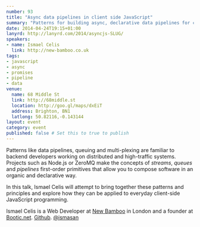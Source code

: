 ```yaml
---
number: 93
title: "Async data pipelines in client side JavaScript"
summary: "Patterns for building async, declarative data pipelines for client-side code"
date: 2014-04-24T19:15+01:00
lanyrd: http://lanyrd.com/2014/asyncjs-SLUG/
speakers:
- name: Ismael Celis
  link: http://new-bamboo.co.uk
tags:
- javascript
- async
- promises
- pipeline
- data
venue:
  name: 68 Middle St
  link: http://68middle.st
  location: http://goo.gl/maps/dxEiT
  address: Brighton, BN1
  latlong: 50.82116,-0.143144
layout: event
category: event
published: false # Set this to true to publish
---
```


Patterns like data pipelines, queuing and multi-plexing are familiar to backend developers working on distributed and high-traffic systems. Projects such as Node.js or ZeroMQ make the concepts of *streams*, *queues* and *pipelines* first-order primitives that allow you to compose software in an organic and declarative way.

In this talk, Ismael Celis will attempt to bring together these patterns and principles and explore how they can be applied to everyday client-side JavaScript programming.

Ismael Celis is a Web Developer at [New Bamboo](http://new-bamboo.co.uk) in London and a founder at [Bootic.net](http://www.bootic.net). [Github](https://github.com/ismasan). [@ismasan](https://twitter.com/ismasan)